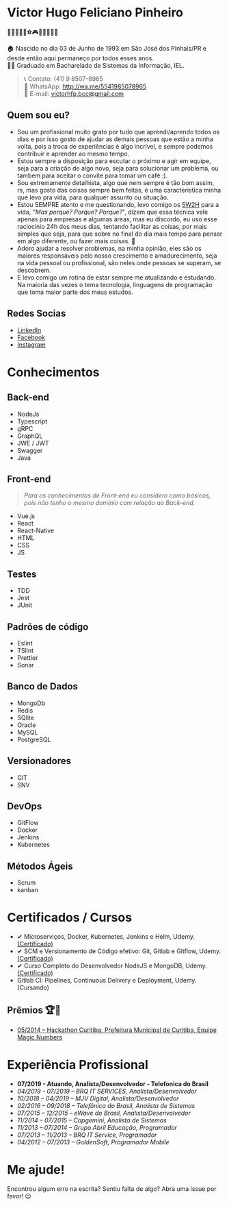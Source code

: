# Victor Hugo Feliciano Pinheiro

👨‍👩‍👦‍👦👫⚽🎮🥩🍗🍻🎸🦷

🏠 Nascido no dia 03 de Junho de 1993 em São José dos Pinhais/PR e desde então aqui permaneço por todos esses anos.<br>
👨‍🎓 Graduado em Bacharelado de Sistemas da Informação, IEL.<br>

> 📞 Contato: (41) 9 8507-8965<br>
> 📲 WhatsApp: http://wa.me/5541985078965<br>
> 📩 E-mail: victorhfp.bcc@gmail.com<br>


## Quem sou eu?

 * Sou um profissional muito grato por tudo que aprendi/aprendo todos os dias e por isso gosto de ajudar as demais pessoas que estão a minha volta, pois a troca de experiências é algo incrível, e sempre podemos contribuir e aprender ao mesmo tempo.
 * Estou sempre a disposição para escutar o próximo e agir em equipe, seja para a criação de algo novo, seja para solucionar um problema, ou tambem para aceitar o convite para tomar um café :).
 * Sou extremamente detalhista, algo que nem sempre é tão bom assim, rs, mas gosto das coisas sempre bem feitas, é uma caracteristica minha que levo pra vida, para qualquer assunto ou situação.
 * Estou SEMPRE atento e me questionando, levo comigo os [5W2H](https://klickpages.com.br/blog/5w2h-o-que-significa/) para a vida, "_Mas porque? Porque? Porque?_", dizem que essa técnica vale apenas para empresas e algumas áreas, mas eu discordo, eu uso esse raciocinio 24h dos meus dias, tentando facilitar as coisas, por mais simples que seja, para que sobre no final do dia mais tempo para pensar em algo diferente, ou fazer mais coisas. 💪
 * Adoro ajudar a resolver problemas, na minha opinião, eles são os maiores responsáveis pelo nosso crescimento e amadurecimento, seja na vida pessoal ou profissional, são neles onde pessoas se superam, se descobrem.
 * E levo comigo um rotina de estar sempre me atualizando e estudando. Na maioria das vezes o tema tecnologia, linguagens de programação que toma maior parte dos meus estudos.
 

## Redes Socias
* [LinkedIn](https://www.linkedin.com/in/victorhfpinheiro/)
* [Facebook](https://www.facebook.com/fpvictor.hugo/)
* [Instagram](https://www.instagram.com/vttorugo/)


# Conhecimentos

## Back-end
  * NodeJs
  * Typescript
  * gRPC
  * GraphQL
  * JWE / JWT
  * Swagger
  * Java
 
  
## Front-end

> _Para os conhecimentos de Front-end eu considero como básicos, pois não tenho o mesmo dominio com relação ao Back-end._

  * Vue.js
  * React
  * React-Native
  * HTML
  * CSS
  * JS
 
 ## Testes
  * TDD
  * Jest
  * JUnit
  
 ## Padrões de código
  * Eslint
  * TSlint
  * Prettier
  * Sonar
 
 ## Banco de Dados
  * MongoDb
  * Redis
  * SQlite
  * Oracle
  * MySQL
  * PostgreSQL
  
 ## Versionadores
  * GIT
  * SNV
  
 ## DevOps
  * GitFlow
  * Docker
  * Jenkins
  * Kubernetes
  
 ## Métodos Ágeis
  * Scrum
  * kanban

# Certificados / Cursos
  * ✔ Microserviços, Docker, Kubernetes, Jenkins e Helm, Udemy. [(Certificado)](/certificados/UC-3NKTLVZM_Microserviços.pdf)
  * ✔ SCM e Versionamento de Código efetivo: Git, Gitlab e Gitflow, Udemy. [(Certificado)](/certificados/UC-3NKTLVZM_Microserviços.pdf)
  * ✔ Curso Completo do Desenvolvedor NodeJS e MongoDB, Udemy. [(Certificado)](/certificados/UC-M0F32CR3_NodeJS_MongoDb.pdf)
  * Gitlab CI: Pipelines, Continuous Delivery e Deployment, Udemy. (Cursando)


## Prêmios 🏆🏅
 * [05/2014 – Hackathon Curitiba, Prefeitura Municipal de Curitiba, Equipe Magic Numbers](https://www.curitiba.pr.gov.br/noticias/aplicativos-para-saude-mobilidade-e-cidadania-sao-premiados-em-maratona/32859)
   

# Experiência Profissional

* __07/2019 - Atuando, Analista/Desenvolvedor - Telefonica do Brasil__<br>
* _04/2019 - 07/2019 – BRQ IT SERVICES, Analista/Desenvolvedor_<br>
* _10/2018 – 04/2019 – MJV Digital, Analista/Desenvolvedor_<br>
* _02/2016 – 09/2018 – Telefônica do Brasil, Analista de Sistemas_<br>
* _07/2015 – 12/2015 – eWave do Brasil, Analista/Desenvolvedor_<br>
* _11/2014 – 07/2015 – Capgemini, Analista de Sistemas_<br>
* _11/2013 – 07/2014 – Grupo Abril Educação, Programador_<br>
* _07/2013 – 11/2013 – BRQ IT Service, Programador_<br>
* _04/2012 – 07/2013 – GoldenSoft, Programador Mobile_<br>

# Me ajude!
Encontrou algum erro na escrita? Sentiu falta de algo? Abra uma issue por favor! 😉
